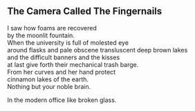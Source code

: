 The Camera Called The Fingernails
---------------------------------
I saw how foams are recovered  
by the moonlit fountain.  
When the university is full of molested eye  
around flasks and pale obscene transluscent deep brown lakes  
and the difficult banners and the kisses  
at last give forth their mechanical trash barge.  
From her curves and her hand protect  
cinnamon lakes of the earth.  
Nothing but your noble brain.  
  
In the modern office like broken glass.  
